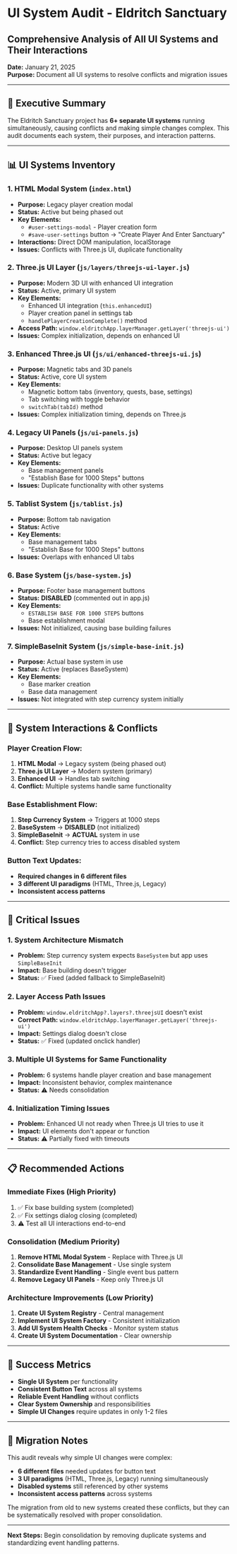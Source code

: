 # UI System Audit - Eldritch Sanctuary
## Comprehensive Analysis of All UI Systems and Their Interactions

**Date:** January 21, 2025  
**Purpose:** Document all UI systems to resolve conflicts and migration issues

---

## 🎯 Executive Summary

The Eldritch Sanctuary project has **6+ separate UI systems** running simultaneously, causing conflicts and making simple changes complex. This audit documents each system, their purposes, and interaction patterns.

---

## 📊 UI Systems Inventory

### 1. **HTML Modal System** (`index.html`)
- **Purpose:** Legacy player creation modal
- **Status:** Active but being phased out
- **Key Elements:**
  - `#user-settings-modal` - Player creation form
  - `#save-user-settings` button → "Create Player And Enter Sanctuary"
- **Interactions:** Direct DOM manipulation, localStorage
- **Issues:** Conflicts with Three.js UI, duplicate functionality

### 2. **Three.js UI Layer** (`js/layers/threejs-ui-layer.js`)
- **Purpose:** Modern 3D UI with enhanced UI integration
- **Status:** Active, primary UI system
- **Key Elements:**
  - Enhanced UI integration (`this.enhancedUI`)
  - Player creation panel in settings tab
  - `handlePlayerCreationComplete()` method
- **Access Path:** `window.eldritchApp.layerManager.getLayer('threejs-ui')`
- **Issues:** Complex initialization, depends on enhanced UI

### 3. **Enhanced Three.js UI** (`js/ui/enhanced-threejs-ui.js`)
- **Purpose:** Magnetic tabs and 3D panels
- **Status:** Active, core UI system
- **Key Elements:**
  - Magnetic bottom tabs (inventory, quests, base, settings)
  - Tab switching with toggle behavior
  - `switchTab(tabId)` method
- **Issues:** Complex initialization timing, depends on Three.js

### 4. **Legacy UI Panels** (`js/ui-panels.js`)
- **Purpose:** Desktop UI panels system
- **Status:** Active but legacy
- **Key Elements:**
  - Base management panels
  - "Establish Base for 1000 Steps" buttons
- **Issues:** Duplicate functionality with other systems

### 5. **Tablist System** (`js/tablist.js`)
- **Purpose:** Bottom tab navigation
- **Status:** Active
- **Key Elements:**
  - Base management tabs
  - "Establish Base for 1000 Steps" buttons
- **Issues:** Overlaps with enhanced UI tabs

### 6. **Base System** (`js/base-system.js`)
- **Purpose:** Footer base management buttons
- **Status:** **DISABLED** (commented out in app.js)
- **Key Elements:**
  - `ESTABLISH BASE FOR 1000 STEPS` buttons
  - Base establishment modal
- **Issues:** Not initialized, causing base building failures

### 7. **SimpleBaseInit System** (`js/simple-base-init.js`)
- **Purpose:** Actual base system in use
- **Status:** Active (replaces BaseSystem)
- **Key Elements:**
  - Base marker creation
  - Base data management
- **Issues:** Not integrated with step currency system initially

---

## 🔄 System Interactions & Conflicts

### **Player Creation Flow:**
1. **HTML Modal** → Legacy system (being phased out)
2. **Three.js UI Layer** → Modern system (primary)
3. **Enhanced UI** → Handles tab switching
4. **Conflict:** Multiple systems handle same functionality

### **Base Establishment Flow:**
1. **Step Currency System** → Triggers at 1000 steps
2. **BaseSystem** → **DISABLED** (not initialized)
3. **SimpleBaseInit** → **ACTUAL** system in use
4. **Conflict:** Step currency tries to access disabled system

### **Button Text Updates:**
- **Required changes in 6 different files**
- **3 different UI paradigms** (HTML, Three.js, Legacy)
- **Inconsistent access patterns**

---

## 🚨 Critical Issues

### **1. System Architecture Mismatch**
- **Problem:** Step currency system expects `BaseSystem` but app uses `SimpleBaseInit`
- **Impact:** Base building doesn't trigger
- **Status:** ✅ Fixed (added fallback to SimpleBaseInit)

### **2. Layer Access Path Issues**
- **Problem:** `window.eldritchApp?.layers?.threejsUI` doesn't exist
- **Correct Path:** `window.eldritchApp.layerManager.getLayer('threejs-ui')`
- **Impact:** Settings dialog doesn't close
- **Status:** ✅ Fixed (updated onclick handler)

### **3. Multiple UI Systems for Same Functionality**
- **Problem:** 6 systems handle player creation and base management
- **Impact:** Inconsistent behavior, complex maintenance
- **Status:** ⚠️ Needs consolidation

### **4. Initialization Timing Issues**
- **Problem:** Enhanced UI not ready when Three.js UI tries to use it
- **Impact:** UI elements don't appear or function
- **Status:** ⚠️ Partially fixed with timeouts

---

## 📋 Recommended Actions

### **Immediate Fixes (High Priority)**
1. ✅ Fix base building system (completed)
2. ✅ Fix settings dialog closing (completed)
3. ⚠️ Test all UI interactions end-to-end

### **Consolidation (Medium Priority)**
1. **Remove HTML Modal System** - Replace with Three.js UI
2. **Consolidate Base Management** - Use single system
3. **Standardize Event Handling** - Single event bus pattern
4. **Remove Legacy UI Panels** - Keep only Three.js UI

### **Architecture Improvements (Low Priority)**
1. **Create UI System Registry** - Central management
2. **Implement UI System Factory** - Consistent initialization
3. **Add UI System Health Checks** - Monitor system status
4. **Create UI System Documentation** - Clear ownership

---

## 🎯 Success Metrics

- **Single UI System** per functionality
- **Consistent Button Text** across all systems
- **Reliable Event Handling** without conflicts
- **Clear System Ownership** and responsibilities
- **Simple UI Changes** require updates in only 1-2 files

---

## 📝 Migration Notes

This audit reveals why simple UI changes were complex:
- **6 different files** needed updates for button text
- **3 UI paradigms** (HTML, Three.js, Legacy) running simultaneously
- **Disabled systems** still referenced by other systems
- **Inconsistent access patterns** across systems

The migration from old to new systems created these conflicts, but they can be systematically resolved with proper consolidation.

---

**Next Steps:** Begin consolidation by removing duplicate systems and standardizing event handling patterns.
